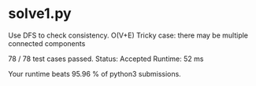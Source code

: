 # solve1.py

Use DFS to check consistency. O(V+E)
Tricky case: there may be multiple connected components

78 / 78 test cases passed.
Status: Accepted
Runtime: 52 ms

Your runtime beats 95.96 % of python3 submissions.

